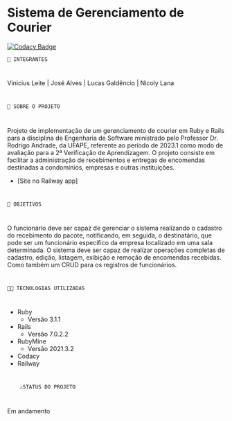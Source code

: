 # Sistema de Gerenciamento de Courier

[![Codacy Badge](https://app.codacy.com/project/badge/Grade/3c2985f91868461aacc06bf91c476795)](https://app.codacy.com/gh/Entrega-Rapida-Solucoes/Sistema-Gerenciamento-Courier/dashboard?utm_source=gh&utm_medium=referral&utm_content=&utm_campaign=Badge_grade)

	🤵 INTEGRANTES
#
Vinicius Leite |  José Alves |  Lucas Galdêncio |  Nicoly Lana
#
	📕 SOBRE O PROJETO
#
Projeto de implementação de um gerenciamento de courier em Ruby e Rails para a disciplina de Engenharia de Software ministrado pelo Professor Dr. Rodrigo Andrade, da UFAPE, referente ao período de 2023.1 como modo de avaliação para a 2ª Verificação de Aprendizagem. O projeto consiste em facilitar a administração de recebimentos e entregas de encomendas destinadas a condomínios, empresas e outras instituições.
* [Site no Railway app]
#
	📌 OBJETIVOS
#
O funcionário deve ser capaz de gerenciar o sistema realizando o cadastro do recebimento do pacote, notificando, em seguida, o destinatário, que pode ser um funcionário específico da empresa localizado em uma sala determinada. O sistema deve ser capaz de realizar operações completas de cadastro, edição, listagem, exibição e remoção de encomendas recebidas. Como também um CRUD para os registros de funcionários.
#
	👩‍💻 TECNOLOGIAS UTILIZADAS
#
* Ruby
    * Versão 3.1.1
* Rails
    * Versão 7.0.2.2
* RubyMine
    * Versão 2021.3.2
* Codacy
* Railway
#
    	⚠️STATUS DO PROJETO
#
Em andamento
